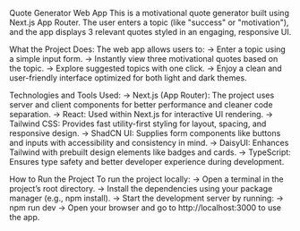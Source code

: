 Quote Generator Web App
This is a motivational quote generator built using Next.js App Router. The user enters a topic (like "success" or "motivation"), and the app displays 3 relevant quotes styled in an engaging, responsive UI.

What the Project Does:
The web app allows users to:
-> Enter a topic using a simple input form.
-> Instantly view three motivational quotes based on the topic.
-> Explore suggested topics with one click.
-> Enjoy a clean and user-friendly interface optimized for both light and dark themes.

Technologies and Tools Used:
-> Next.js (App Router): The project uses server and client components for better performance and cleaner code separation.
-> React: Used within Next.js for interactive UI rendering.
-> Tailwind CSS: Provides fast utility-first styling for layout, spacing, and responsive design.
-> ShadCN UI: Supplies form components like buttons and inputs with accessibility and consistency in mind.
-> DaisyUI: Enhances Tailwind with prebuilt design elements like badges and cards.
-> TypeScript: Ensures type safety and better developer experience during development.

How to Run the Project
To run the project locally:
-> Open a terminal in the project’s root directory.
-> Install the dependencies using your package manager (e.g., npm install).
-> Start the development server by running:
-> npm run dev
-> Open your browser and go to http://localhost:3000 to use the app.
